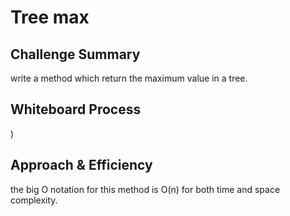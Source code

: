 # Tree max

## Challenge Summary
write a method which return the maximum value in a tree.

## Whiteboard Process
![]())

## Approach & Efficiency
the big O notation for this method is O(n) for both time and space complexity.
